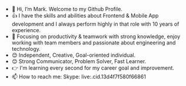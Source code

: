 - 👋 Hi, I’m Mark. Welcome to my Github Profile.
- 👍 I have the skills and abilities about Frontend & Mobile App development and I always perform highly in that role with 10 years of experience.
- 👀 Focusing on productivity & teamwork with strong knowledge, enjoy working with team members and passionate about engineering and technology.
- 😊 Independent, Creative, Goal-oriented individual.
- 😊 Strong Communicator, Problem Solver, Fast Learner.
- 👉 I'm learning every second for my career goal and improvement.
- 📫 How to reach me: Skype: live:.cid.13d4f7f580f66861

<!---
MarkDrake0916/MarkDrake0916 is a ✨ special ✨ repository because its `README.md` (this file) appears on your GitHub profile.
You can click the Preview link to take a look at your changes.
--->
